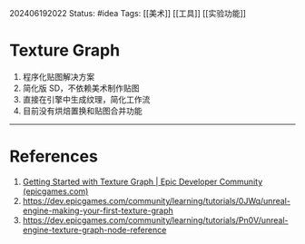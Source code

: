 202406192022
Status: #idea
Tags: [[美术]] [[工具]] [[实验功能]]
# Texture Graph

1. 程序化贴图解决方案
2. 简化版 SD，不依赖美术制作贴图
3. 直接在引擎中生成纹理，简化工作流
4. 目前没有烘焙置换和贴图合并功能

---
# References

1. [Getting Started with Texture Graph | Epic Developer Community (epicgames.com)](https://dev.epicgames.com/community/learning/tutorials/z0VJ/unreal-engine-getting-started-with-texture-graph)
2. https://dev.epicgames.com/community/learning/tutorials/0JWq/unreal-engine-making-your-first-texture-graph
3. https://dev.epicgames.com/community/learning/tutorials/Pn0V/unreal-engine-texture-graph-node-reference